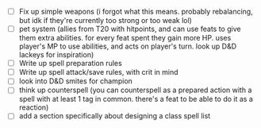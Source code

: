 - [ ] Fix up simple weapons (i forgot what this means. probably rebalancing, but idk if they're currently too strong or too weak lol)
- [ ] pet system (allies from T20 with hitpoints, and can use feats to give them extra abilities. for every feat spent they gain more HP. uses player's MP to use abilities, and acts on player's turn. look up D&D lackeys for inspiration)
- [ ] Write up spell preparation rules
- [ ] Write up spell attack/save rules, with crit in mind
- [ ] look into D&D smites for champion
- [ ] think up counterspell (you can counterspell as a prepared action with a spell with at least 1 tag in common. there's a feat to be able to do it as a reaction)
- [ ] add a section specifically about designing a class spell list
